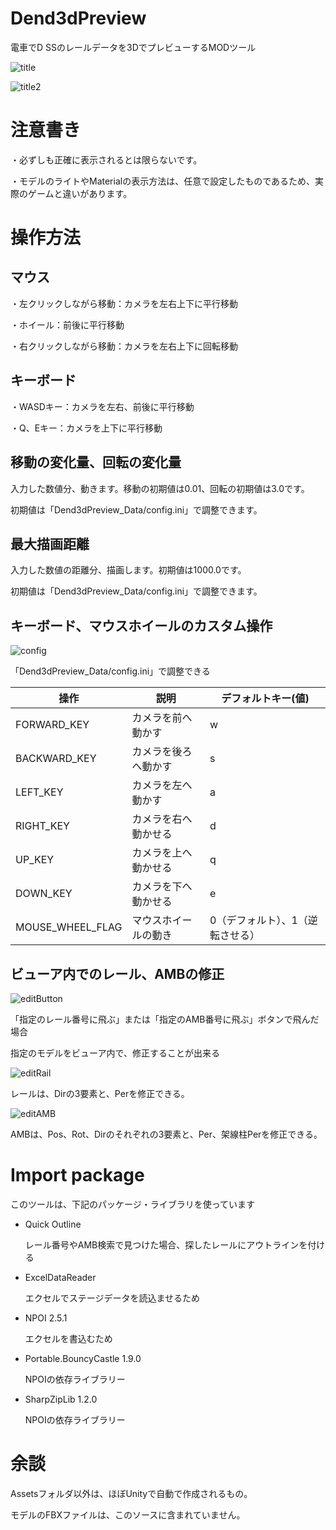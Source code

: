 # Dend3dPreview

電車でD SSのレールデータを3DでプレビューするMODツール

![title](title.png)

![title2](title2.png)

# 注意書き

・必ずしも正確に表示されるとは限らないです。

・モデルのライトやMaterialの表示方法は、任意で設定したものであるため、実際のゲームと違いがあります。

# 操作方法

## マウス

・左クリックしながら移動：カメラを左右上下に平行移動

・ホイール：前後に平行移動

・右クリックしながら移動：カメラを左右上下に回転移動

## キーボード

・WASDキー：カメラを左右、前後に平行移動

・Q、Eキー：カメラを上下に平行移動

## 移動の変化量、回転の変化量

入力した数値分、動きます。移動の初期値は0.01、回転の初期値は3.0です。

初期値は「Dend3dPreview_Data/config.ini」で調整できます。

## 最大描画距離

入力した数値の距離分、描画します。初期値は1000.0です。

初期値は「Dend3dPreview_Data/config.ini」で調整できます。

## キーボード、マウスホイールのカスタム操作

![config](config.png)

「Dend3dPreview_Data/config.ini」で調整できる

| 操作 | 説明 | デフォルトキー(値) |
| --- | --- | --- |
| FORWARD_KEY | カメラを前へ動かす | w |
| BACKWARD_KEY | カメラを後ろへ動かす | s |
| LEFT_KEY | カメラを左へ動かす | a |
| RIGHT_KEY | カメラを右へ動かせる | d |
| UP_KEY | カメラを上へ動かせる | q |
| DOWN_KEY | カメラを下へ動かせる | e |
| MOUSE_WHEEL_FLAG | マウスホイールの動き | 0（デフォルト）、1（逆転させる） |

## ビューア内でのレール、AMBの修正

![editButton](editButton.png)

「指定のレール番号に飛ぶ」または「指定のAMB番号に飛ぶ」ボタンで飛んだ場合

指定のモデルをビューア内で、修正することが出来る

![editRail](editRail.png)

レールは、Dirの3要素と、Perを修正できる。

![editAMB](editAMB.png)

AMBは、Pos、Rot、Dirのそれぞれの3要素と、Per、架線柱Perを修正できる。

# Import package

このツールは、下記のパッケージ・ライブラリを使っています

* Quick Outline
  
  レール番号やAMB検索で見つけた場合、探したレールにアウトラインを付ける

* ExcelDataReader

  エクセルでステージデータを読込ませるため

* NPOI 2.5.1

  エクセルを書込むため

* Portable.BouncyCastle 1.9.0

  NPOIの依存ライブラリー

* SharpZipLib 1.2.0

  NPOIの依存ライブラリー

# 余談

Assetsフォルダ以外は、ほぼUnityで自動で作成されるもの。

モデルのFBXファイルは、このソースに含まれていません。